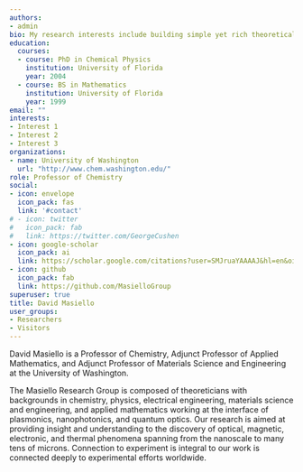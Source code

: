 ```yaml
---
authors:
- admin
bio: My research interests include building simple yet rich theoretical models and numerical simulation tools to understand nanoscale optical, magnetic, electronic, and thermal phenomena mediated by surface plasmons.
education:
  courses:
  - course: PhD in Chemical Physics
    institution: University of Florida
    year: 2004
  - course: BS in Mathematics
    institution: University of Florida
    year: 1999
email: ""
interests:
- Interest 1
- Interest 2
- Interest 3
organizations:
- name: University of Washington 
  url: "http://www.chem.washington.edu/"
role: Professor of Chemistry
social:
- icon: envelope
  icon_pack: fas
  link: '#contact'
# - icon: twitter
#   icon_pack: fab
#   link: https://twitter.com/GeorgeCushen
- icon: google-scholar
  icon_pack: ai
  link: https://scholar.google.com/citations?user=SMJruaYAAAAJ&hl=en&oi=ao
- icon: github
  icon_pack: fab
  link: https://github.com/MasielloGroup
superuser: true
title: David Masiello
user_groups:
- Researchers
- Visitors
---
```


David Masiello is a Professor of Chemistry, Adjunct Professor of Applied Mathematics, and Adjunct Professor of Materials Science and Engineering at the University of Washington. 

The Masiello Research Group is composed of theoreticians with backgrounds in chemistry, physics, electrical engineering, materials science and engineering, and applied mathematics working at the interface of plasmonics, nanophotonics, and quantum optics. Our research is aimed at providing insight and understanding to the discovery of optical, magnetic, electronic, and thermal phenomena spanning from the nanoscale to many tens of microns. Connection to experiment is integral to our work is connected deeply to experimental efforts worldwide.
